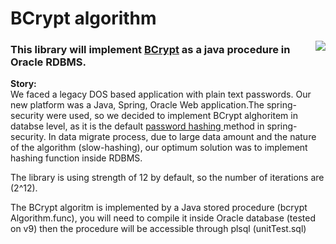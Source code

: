 # BCrypt algorithm
<a href="https://en.wikipedia.org/wiki/Bcrypt">
<img src="https://cybersensor.wordpress.com/wp-content/uploads/2018/08/bcrypt-logo.jpg" align="right"/>
</a>

### This library will implement <a href="https://en.wikipedia.org/wiki/Bcrypt">BCrypt</a> as a java procedure in Oracle RDBMS.
<p/>
<b>Story:</b><br>
We faced a legacy DOS based application with plain text passwords.
Our new platform was a Java, Spring, Oracle Web application.The spring-security were used, so we decided to implement BCrypt alghoritem in databse level, as it is the default <a href="https://en.wikipedia.org/wiki/Cryptographic_hash_function"> password hashing </a> method in spring-security.
In data migrate process, due to large data amount and the nature of the algorithm (slow-hashing), our optimum solution was to implement hashing function inside RDBMS.

The library is using strength of 12 by default, so the number of iterations are (2^12).

The BCrypt algoritm is implemented by a Java stored procedure (bcrypt Algorithm.func), you will need to compile it inside Oracle database (tested on v9) then the procedure will be accessible through plsql (unitTest.sql)
